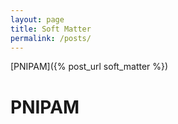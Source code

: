```yaml
---
layout: page
title: Soft Matter
permalink: /posts/
---
```


[PNIPAM]({% post_url soft_matter %})

# PNIPAM
